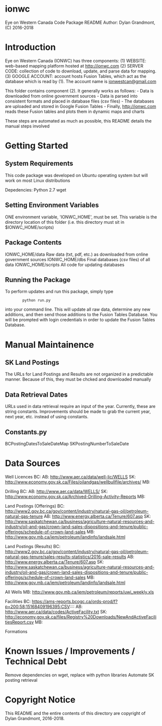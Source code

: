 # ionwc

Eye on Western Canada Code Package README
Author: Dylan Grandmont, (C) 2016-2018

# Introduction

Eye on Western Canada (IONWC) has three components: 
		(1) WEBSITE: web-based mapping platform hosted at http://ionwc.com
		(2) SERVER CODE: collection of code to download, update, and parse data for mapping.
		(3) GOOGLE ACCOUNT: account hosts Fusion Tables, which act as the database which
			is read by (1). The account name is ionwestcan@gmail.com

This folder contains component (2). It generally works as follows:
	 - Data is downloaded from online government sources
	 - Data is parsed into consistent formats and placed in database files (csv files)
	 - The databases are uploaded and stored in Google Fusion Tables
	 - Finally, http://ionwc.com reads these Fusion tables and plots them in dynamic maps and 
	 charts

These steps are automated as much as possible, this README details the manual steps involved

# Getting Started

## System Requirements

This code package was developed on Ubuntu operating system but will work on most Linux distributions

Depedencies: 
			Python 2.7
			wget

## Setting Environment Variables

ONE environment variable, 'IONWC_HOME', must be set.
This variable is the directory location of this folder (i.e. this directory must sit in $IONWC_HOME/scripts)

## Package Contents

IONWC_HOME/data
			Raw data (txt, pdf, etc.) as downloaded from online government sources
IONWC_HOME/dbs
			Final databases (csv files) of all data
IONWC_HOME/scripts
			All code for updating databases

## Running the Package

To perform updates and run this package, simply type

			python run.py
into your command line. This will update all raw data, determine any new additions, and 
then send those additions to the Fusion Tables Database.
You will be prompted with login credentials in order to update the Fusion Tables Database.

# Manual Maintainence

## SK Land Postings
The URLs for Land Postings and Results are not organized in a predictable manner.
		Because of this, they must be chcked and downloaded manually

## Data Retrieval Dates
URLs used in data retrieval require an input of the year. Currently, these are string constants.
Improvements should be made to grab the current year, next year, etc. instead of using constants.

## Constants.py
BCPostingDatesToSaleDateMap
SKPostingNumberToSaleDate

# Data Sources

Well Licences
		BC: 
		AB: http://www.aer.ca/data/well-lic/WELLS
		SK: http://www.economy.gov.sk.ca/Files/oilandgas/wellbullfile/archives/
		MB:

Drilling
		BC:
		AB: http://www.aer.ca/data/WELLS/
		SK: http://www.economy.gov.sk.ca/Archived-Drilling-Activity-Reports
		MB:

Land Postings (Offerings)
		BC: http://www2.gov.bc.ca/gov/content/industry/natural-gas-oil/petroleum-natural-gas-tenure
		AB: http://www.energy.alberta.ca/Tenure/607.asp
		SK: http://www.saskatchewan.ca/business/agriculture-natural-resources-and-industry/oil-and-gas/crown-land-sales-dispositions-and-tenure/public-offerings/schedule-of-crown-land-sales
		MB: http://www.gov.mb.ca/iem/petroleum/landinfo/landsale.html

Land Postings (Results)
		BC: http://www2.gov.bc.ca/gov/content/industry/natural-gas-oil/petroleum-natural-gas-tenure/sales-results-statistics/2016-sale-results
		AB: http://www.energy.alberta.ca/Tenure/607.asp
		SK: http://www.saskatchewan.ca/business/agriculture-natural-resources-and-industry/oil-and-gas/crown-land-sales-dispositions-and-tenure/public-offerings/schedule-of-crown-land-sales
		MB: http://www.gov.mb.ca/iem/petroleum/landinfo/landsale.html

All Wells
		MB: http://www.gov.mb.ca/iem/petroleum/reports/uwi_weekly.xls

Facilities
		BC: https://ams-reports.bcogc.ca/ords-prod/f?p=200:58:15168409196395:CSV::::
		AB: http://www.aer.ca/data/codes/ActiveFacility.txt
		SK: http://economy.gov.sk.ca/files/Registry%20Downloads/NewAndActiveFacilitiesReport.csv
		MB: 

Formations
		

# Known Issues / Improvements / Technical Debt
Remove dependencies on wget, replace with python libraries
	Automate SK posting retrieval

# Copyright Notice
This README and the entire contents of this directory are copyright of Dylan Grandmont, 2016-2018.
